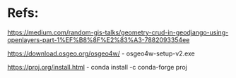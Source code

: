 # Refs:
https://medium.com/random-gis-talks/geometry-crud-in-geodjango-using-openlayers-part-1%EF%B8%8F%E2%83%A3-7882093354ee

https://download.osgeo.org/osgeo4w/ - osgeo4w-setup-v2.exe

https://proj.org/install.html - conda install -c conda-forge proj
